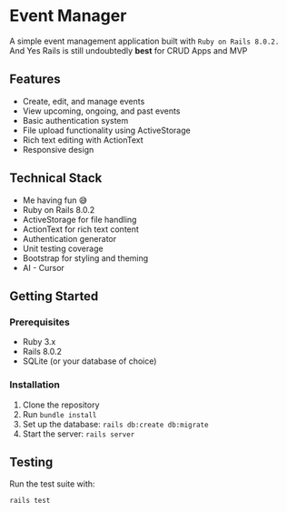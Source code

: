 # Event Manager

A simple event management application built with `Ruby on Rails 8.0.2.`
And Yes Rails is still undoubtedly **best** for CRUD Apps and MVP

## Features

- Create, edit, and manage events
- View upcoming, ongoing, and past events
- Basic authentication system
- File upload functionality using ActiveStorage
- Rich text editing with ActionText
- Responsive design

## Technical Stack

- Me having fun 😅
- Ruby on Rails 8.0.2
- ActiveStorage for file handling
- ActionText for rich text content
- Authentication generator
- Unit testing coverage
- Bootstrap for styling and theming
- AI - Cursor

## Getting Started

### Prerequisites

- Ruby 3.x
- Rails 8.0.2
- SQLite (or your database of choice)

### Installation

1. Clone the repository
2. Run `bundle install`
3. Set up the database: `rails db:create db:migrate`
4. Start the server: `rails server`

## Testing

Run the test suite with:

```
rails test
```
